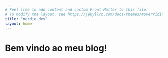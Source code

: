 ```yaml
---
# Feel free to add content and custom Front Matter to this file.
# To modify the layout, see https://jekyllrb.com/docs/themes/#overriding-theme-defaults
title: "nerdie.dev"
layout: home
---
```


# Bem vindo ao meu blog!